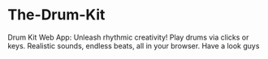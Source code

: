 # The-Drum-Kit
 Drum Kit Web App: Unleash rhythmic creativity! Play drums via clicks or keys. Realistic sounds, endless beats, all in your browser. Have a look guys
